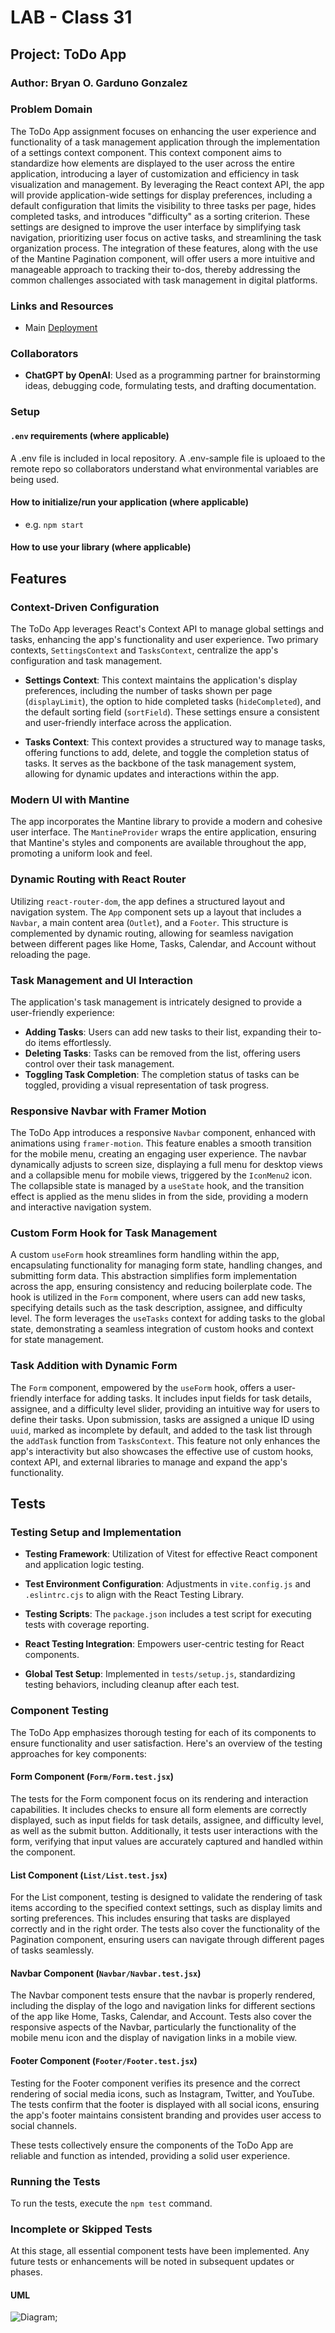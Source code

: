 # LAB - Class 31

## Project: ToDo App

### Author: Bryan O. Garduno Gonzalez

### Problem Domain

The ToDo App assignment focuses on enhancing the user experience and functionality of a task management application through the implementation of a settings context component. This context component aims to standardize how elements are displayed to the user across the entire application, introducing a layer of customization and efficiency in task visualization and management. By leveraging the React context API, the app will provide application-wide settings for display preferences, including a default configuration that limits the visibility to three tasks per page, hides completed tasks, and introduces "difficulty" as a sorting criterion. These settings are designed to improve the user interface by simplifying task navigation, prioritizing user focus on active tasks, and streamlining the task organization process. The integration of these features, along with the use of the Mantine Pagination component, will offer users a more intuitive and manageable approach to tracking their to-dos, thereby addressing the common challenges associated with task management in digital platforms.

### Links and Resources

- Main [Deployment]()

### Collaborators

- **ChatGPT by OpenAI**: Used as a programming partner for brainstorming ideas, debugging code, formulating tests, and drafting documentation.

### Setup

#### `.env` requirements (where applicable)

A .env file is included in local repository. A .env-sample file is uploaed to the remote repo so collaborators understand what environmental variables are being used.

#### How to initialize/run your application (where applicable)

- e.g. `npm start`

#### How to use your library (where applicable)

## Features

### Context-Driven Configuration

The ToDo App leverages React's Context API to manage global settings and tasks, enhancing the app's functionality and user experience. Two primary contexts, `SettingsContext` and `TasksContext`, centralize the app's configuration and task management.

- **Settings Context**: This context maintains the application's display preferences, including the number of tasks shown per page (`displayLimit`), the option to hide completed tasks (`hideCompleted`), and the default sorting field (`sortField`). These settings ensure a consistent and user-friendly interface across the application.

- **Tasks Context**: This context provides a structured way to manage tasks, offering functions to add, delete, and toggle the completion status of tasks. It serves as the backbone of the task management system, allowing for dynamic updates and interactions within the app.

### Modern UI with Mantine

The app incorporates the Mantine library to provide a modern and cohesive user interface. The `MantineProvider` wraps the entire application, ensuring that Mantine's styles and components are available throughout the app, promoting a uniform look and feel.

### Dynamic Routing with React Router

Utilizing `react-router-dom`, the app defines a structured layout and navigation system. The `App` component sets up a layout that includes a `Navbar`, a main content area (`Outlet`), and a `Footer`. This structure is complemented by dynamic routing, allowing for seamless navigation between different pages like Home, Tasks, Calendar, and Account without reloading the page.

### Task Management and UI Interaction

The application's task management is intricately designed to provide a user-friendly experience:

- **Adding Tasks**: Users can add new tasks to their list, expanding their to-do items effortlessly.
- **Deleting Tasks**: Tasks can be removed from the list, offering users control over their task management.
- **Toggling Task Completion**: The completion status of tasks can be toggled, providing a visual representation of task progress.

### Responsive Navbar with Framer Motion

The ToDo App introduces a responsive `Navbar` component, enhanced with animations using `framer-motion`. This feature enables a smooth transition for the mobile menu, creating an engaging user experience. The navbar dynamically adjusts to screen size, displaying a full menu for desktop views and a collapsible menu for mobile views, triggered by the `IconMenu2` icon. The collapsible state is managed by a `useState` hook, and the transition effect is applied as the menu slides in from the side, providing a modern and interactive navigation system.

### Custom Form Hook for Task Management

A custom `useForm` hook streamlines form handling within the app, encapsulating functionality for managing form state, handling changes, and submitting form data. This abstraction simplifies form implementation across the app, ensuring consistency and reducing boilerplate code. The hook is utilized in the `Form` component, where users can add new tasks, specifying details such as the task description, assignee, and difficulty level. The form leverages the `useTasks` context for adding tasks to the global state, demonstrating a seamless integration of custom hooks and context for state management.

### Task Addition with Dynamic Form

The `Form` component, empowered by the `useForm` hook, offers a user-friendly interface for adding tasks. It includes input fields for task details, assignee, and a difficulty level slider, providing an intuitive way for users to define their tasks. Upon submission, tasks are assigned a unique ID using `uuid`, marked as incomplete by default, and added to the task list through the `addTask` function from `TasksContext`. This feature not only enhances the app's interactivity but also showcases the effective use of custom hooks, context API, and external libraries to manage and expand the app's functionality.



## Tests 

### Testing Setup and Implementation


- **Testing Framework**: Utilization of Vitest for effective React component and application logic testing.

- **Test Environment Configuration**: Adjustments in `vite.config.js` and `.eslintrc.cjs` to align with the React Testing Library.

- **Testing Scripts**: The `package.json` includes a test script for executing tests with coverage reporting.

- **React Testing Integration**: Empowers user-centric testing for React components. 

- **Global Test Setup**: Implemented in `tests/setup.js`, standardizing testing behaviors, including cleanup after each test.

### Component Testing

The ToDo App emphasizes thorough testing for each of its components to ensure functionality and user satisfaction. Here's an overview of the testing approaches for key components:

#### Form Component (`Form/Form.test.jsx`)

The tests for the Form component focus on its rendering and interaction capabilities. It includes checks to ensure all form elements are correctly displayed, such as input fields for task details, assignee, and difficulty level, as well as the submit button. Additionally, it tests user interactions with the form, verifying that input values are accurately captured and handled within the component.

#### List Component (`List/List.test.jsx`)

For the List component, testing is designed to validate the rendering of task items according to the specified context settings, such as display limits and sorting preferences. This includes ensuring that tasks are displayed correctly and in the right order. The tests also cover the functionality of the Pagination component, ensuring users can navigate through different pages of tasks seamlessly.

#### Navbar Component (`Navbar/Navbar.test.jsx`)

The Navbar component tests ensure that the navbar is properly rendered, including the display of the logo and navigation links for different sections of the app like Home, Tasks, Calendar, and Account. Tests also cover the responsive aspects of the Navbar, particularly the functionality of the mobile menu icon and the display of navigation links in a mobile view.

#### Footer Component (`Footer/Footer.test.jsx`)

Testing for the Footer component verifies its presence and the correct rendering of social media icons, such as Instagram, Twitter, and YouTube. The tests confirm that the footer is displayed with all social icons, ensuring the app's footer maintains consistent branding and provides user access to social channels.

These tests collectively ensure the components of the ToDo App are reliable and function as intended, providing a solid user experience.


### Running the Tests

To run the tests, execute the `npm test` command.

### Incomplete or Skipped Tests  

At this stage, all essential component tests have been implemented. Any future tests or enhancements will be noted in subsequent updates or phases.

#### UML

![Diagram](./src/assets/UML/toDoDiagram.png);
